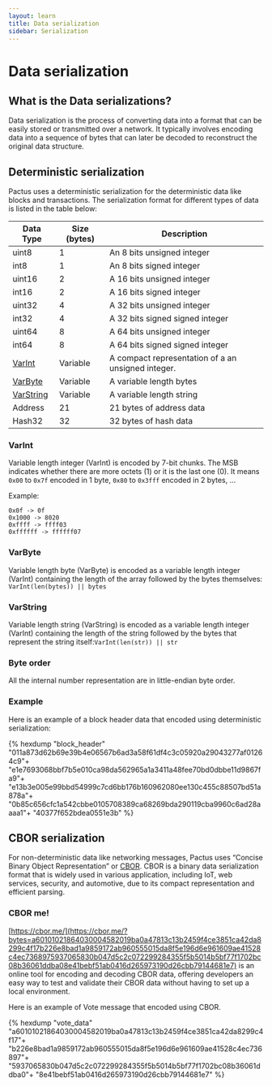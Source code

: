 ```yaml
---
layout: learn
title: Data serialization
sidebar: Serialization
---
```


# Data serialization

## What is the Data serializations?

Data serialization is the process of converting data into a format that can be easily stored or transmitted over a network.
It typically involves encoding data into a sequence of bytes that can later be decoded to reconstruct the original data structure.

## Deterministic serialization

Pactus uses a deterministic serialization for the deterministic data like blocks and transactions.
The serialization format for different types of data is listed in the table below:

| **Data Type**           | **Size (bytes)** | **Description**                                    |
| ----------------------- | ---------------- | -------------------------------------------------- |
| uint8                   | 1                | An 8 bits unsigned integer                         |
| int8                    | 1                | An 8 bits signed integer                           |
| uint16                  | 2                | A 16 bits unsigned integer                         |
| int16                   | 2                | A 16 bits signed integer                           |
| uint32                  | 4                | A 32 bits unsigned integer                         |
| int32                   | 4                | A 32 bits signed signed integer                    |
| uint64                  | 8                | A 64 bits unsigned integer                         |
| int64                   | 8                | A 64 bits signed signed integer                    |
| [VarInt](#varint)       | Variable         | A compact representation of a an unsigned integer. |
| [VarByte](#varbyte)     | Variable         | A variable length bytes                            |
| [VarString](#varstring) | Variable         | A variable length string                           |
| Address                 | 21               | 21 bytes of address data                           |
| Hash32                  | 32               | 32 bytes of hash data                              |

### VarInt

Variable length integer (VarInt) is encoded by 7-bit chunks. The MSB indicates whether there are
more octets (1) or it is the last one (0). It means `0x00` to `0x7f` encoded in 1 byte, `0x80` to
`0x3fff` encoded in 2 bytes, ...

Example:

```text
0x0f -> 0f
0x1000 -> 8020
0xffff -> ffff03
0xffffff -> ffffff07
```

### VarByte

Variable length byte (VarByte) is encoded as a variable length integer (VarInt) containing the
length of the array followed by the bytes themselves: `VarInt(len(bytes)) || bytes`

### VarString

Variable length string (VarString) is encoded as a variable length integer (VarInt) containing the
length of the string followed by the bytes that represent the string
itself:`VarInt(len(str)) || str`

### Byte order

All the internal number representation are in little-endian byte order.

### Example

Here is an example of a block header data that encoded using deterministic serialization:

{% hexdump "block_header"
"011a873d62b69e39b4e06567b6ad3a58f61df4c3c05920a29043277af01264c9"+
"e1e7693068bbf7b5e010ca98da562965a1a3411a48fee70bd0dbbe11d9867fa9"+
"e13b3e005e99bbd54999c7cd6bb176b160962080ee130c455c88507bd51a878a"+
"0b85c656cfc1a542cbbe0105708389ca68269bda290119cba9960c6ad28aaaa1"+
"40377f652bdea0551e3b" %}

## CBOR serialization

For non-deterministic data like networking messages, Pactus uses “Concise Binary Object
Representation” or [CBOR](https://tools.ietf.org/html/rfc7049).
CBOR is a binary data serialization format that is widely used in various application,
including IoT, web services, security, and automotive, due to its compact representation and efficient parsing.

### CBOR me!

[https://cbor.me/](https://cbor.me/?bytes=a60101021864030004582019ba0a47813c13b2459f4ce3851ca42da8299c4f17b226e8bad1a9859172ab960555015da8f5e196d6e961609ae41528c4ec7368975937065830b047d5c2c072299284355f5b5014b5bf77f1702bc08b36061ddba08e41bebf51ab0416d265973190d26cbb79144681e7)
is an online tool for encoding and decoding CBOR data, offering developers an easy way to test and
validate their CBOR data without having to set up a local environment.

Here is an example of Vote message that encoded using CBOR.

{% hexdump "vote_data"
"a60101021864030004582019ba0a47813c13b2459f4ce3851ca42da8299c4f17"+
"b226e8bad1a9859172ab960555015da8f5e196d6e961609ae41528c4ec736897"+
"5937065830b047d5c2c072299284355f5b5014b5bf77f1702bc08b36061ddba0"+
"8e41bebf51ab0416d265973190d26cbb79144681e7" %}
